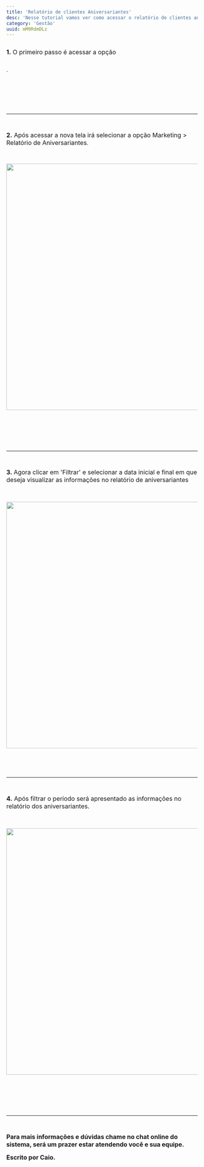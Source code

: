 ```yaml
---
title: 'Relatório de clientes Aniversariantes'
desc: 'Nesse tutorial vamos ver como acessar o relatório de clientes aniversariantes.'
category: 'Gestão'
uuid: mM9RdmDLz
---
```


<div class='se-component' style='display:flex; flex-direction:row;'><p><span style='font-size: 16px;'><strong>1.</strong> O primeiro passo é acessar a opção</span>&nbsp;</p><div class='se-component se-image-container __se__float-none'><figure style='margin: 0px;'><img data-index='0' style='' data-origin=',' data-file-size='0' data-file-name='aniversario%20img%201.png' data-percentage='auto,auto' data-align='none' data-size=',' data-rotatey='' data-rotatex='' data-proportion='true' data-rotate='' alt='' src='https://vendergas.github.io/vendergas-imagens/aniversario%20img%201.png'>    </figure></div></div><p> .</p><p><br></p><p><br></p><p><br></p><hr><p><br></p><p><span style='font-size: 16px;'><strong>2.</strong> Após acessar a nova tela irá selecionar a opção Marketing &gt; Relatório de Aniversariantes</span>.</p><p><br></p><div class='se-component se-image-container __se__float-none'><figure style='margin: 0px;'><img data-index='1' style='width: 647px; height: auto;' data-origin='733px,auto' data-file-size='0' data-file-name='aniversario%20img%202.png' data-align='none' data-size='647px,auto' data-proportion='true' data-rotate='0' alt='' src='https://vendergas.github.io/vendergas-imagens/aniversario%20img%202.png'></figure></div><p><br></p><p><br></p><p><br></p><hr><p><br></p><p><span style='font-size: 16px;'><strong>3.&nbsp;</strong>Agora clicar em 'Filtrar' e selecionar a data inicial e final em que deseja visualizar as informações no relatório de aniversariantes</span></p><p><span style='font-size: 16px;'><br></span></p><div class='se-component se-image-container __se__float-none'><figure style='margin: 0px;'><img data-index='2' style='width: 647px; height: auto;' data-origin='733px,auto' data-file-size='0' data-file-name='aniversario%20img%203.png' data-align='none' data-size='647px,auto' data-proportion='true' data-rotate='0' alt='' src='https://vendergas.github.io/vendergas-imagens/aniversario%20img%203.png'></figure></div><p><br></p><p>&nbsp;</p><hr><p><br></p><p><strong style='font-size: 16px;'>4.</strong><span style='font-size: 16px;'>&nbsp;Após filtrar o período será apresentado as informações no relatório dos aniversariantes.</span></p><p><span style='font-size: 16px;'><br></span></p><div class='se-component se-image-container __se__float-none'><figure style='margin: 0px;'><img data-index='3' style='width: 647px; height: auto;' data-origin='733px,auto' data-file-size='0' data-file-name='aniversario%20img%204.png' data-align='none' data-size='647px,auto' data-proportion='true' data-rotate='0' alt='' src='https://vendergas.github.io/vendergas-imagens/aniversario%20img%204.png'></figure></div><p><br></p><p><br></p><p><br></p><hr><p><br></p><p><span style='margin: 0px; padding: 0px; box-sizing: border-box; -webkit-user-drag: none; overflow: visible; font-family: inherit; font-size: 16px; color: inherit; display: inline; vertical-align: baseline;'><strong>Para mais informações e dúvidas chame no chat online do sistema, será um prazer estar atendendo você e sua equipe.</strong></span></p><p><span style='font-size: 16px;'><strong>Escrito por Caio.</strong></span><br></p><p><br></p><p><br></p><p><br></p>
